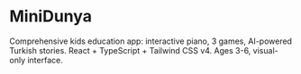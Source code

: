 # MiniDunya
Comprehensive kids education app: interactive piano, 3 games, AI-powered Turkish stories. React + TypeScript + Tailwind CSS v4. Ages 3-6, visual-only interface. 
